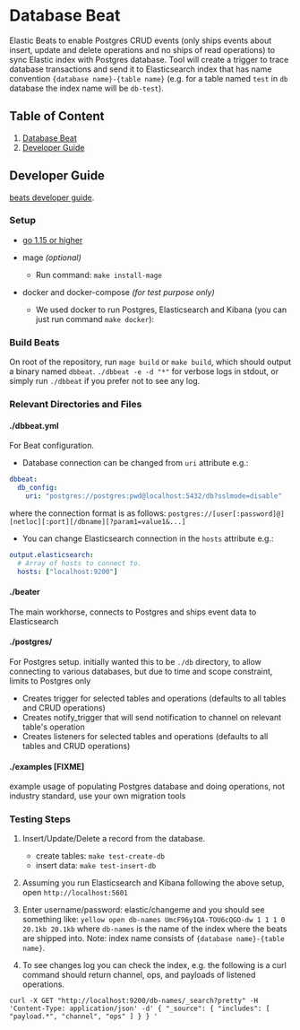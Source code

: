 # Database Beat

Elastic Beats to enable Postgres CRUD events (only ships events about insert, update and delete operations and no ships of read operations) to sync Elastic index with
Postgres database. Tool will create a trigger to trace database
transactions and send it to Elasticsearch index that has name
convention `{database name}-{table name}`
(e.g. for a table named `test` in `db` database the index name will be `db-test`).

## Table of Content
1. [Database Beat](#database-beat)
1. [Developer Guide](#developer-guide)


## Developer Guide
[beats developer guide](https://www.elastic.co/guide/en/beats/libbeat/current/new-beat.html).


### Setup
- [go 1.15 or higher](https://golang.org/doc/install)
- mage *(optional)*
  * Run command: `make install-mage`

- docker and docker-compose *(for test purpose only)*
  * We used docker to run Postgres, Elasticsearch and Kibana (you can just run command `make docker`):

### Build Beats

On root of the repository, run `mage build` or `make build`, which should output a binary named `dbbeat`. `./dbbeat -e -d "*"` for verbose logs in stdout, or simply run `./dbbeat` if you prefer not to see any log.

### Relevant Directories and Files
#### ./dbbeat.yml
For Beat configuration.

- Database connection can be changed from `uri` attribute e.g.:
```yaml
dbbeat:
  db_config:
    uri: "postgres://postgres:pwd@localhost:5432/db?sslmode=disable"
```
where the connection format is as follows:
`postgres://[user[:password]@][netloc][:port][/dbname][?param1=value1&...]`

- You can change Elasticsearch connection in the `hosts` attribute e.g.:
```yaml
output.elasticsearch:
  # Array of hosts to connect to.
  hosts: ["localhost:9200"]
```
#### ./beater
The main workhorse, connects to Postgres and ships event data to Elasticsearch
#### ./postgres/
For Postgres setup. initially wanted this to be `./db` directory, to allow connecting to various databases, but due to time and scope constraint, limits to Postgres only
- Creates trigger for selected tables and operations (defaults to all tables and CRUD operations)
- Creates notify_trigger that will send notification to channel on relevant table's operation
- Creates listeners for selected tables and operations (defaults to all tables and CRUD operations)
#### ./examples [FIXME]
example usage of populating Postgres database and doing operations, not industry standard, use your own migration tools

### Testing Steps

1. Insert/Update/Delete a record from the database.
    - create tables: `make test-create-db`
    - insert data: `make test-insert-db`
1. Assuming you run Elasticsearch and Kibana following the above setup,
open `http://localhost:5601`

2. Enter username/password: elastic/changeme
and you should see something like:
```yellow open db-names UmcF96y1QA-TOU6cQGO-dw 1 1 1 0 20.1kb 20.1kb```
where `db-names` is the name of the index where the beats are shipped into.
   Note: index name consists of `{database name}-{table name}`.

1. To see changes log you can check the index, e.g. the following is a curl command should return channel, ops, and payloads of listened operations.
```shell
curl -X GET "http://localhost:9200/db-names/_search?pretty" -H 'Content-Type: application/json' -d' { "_source": { "includes": [ "payload.*", "channel", "ops" ] } } '
```

